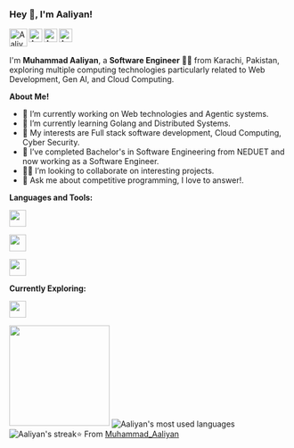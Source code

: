 <h3 title="hehehe"> Hey 👋, I'm Aaliyan!</h3>
<a href="mailto:aaliyan1230@gmail.com">
  <img align="left" alt="Aaliyan's email" width="32px" src="https://s.magecdn.com/social/mw-mail.svg" />
</a>
<a href="https://www.linkedin.com/in/muhammad-aaliyan-8a031b209/">
  <img align="left" alt="Aaliyan's LinkdeIn" width="24px" src="https://s.magecdn.com/social/mw-linkedin.svg" />
</a>
<a href="https://www.twitter.com/aaliyan1230/">
  <img align="left" alt="Aaliyan's Twitter" width="24px" src="https://s.magecdn.com/social/mw-x.svg" />
</a>
<a href="https://www.instagram.com/aaliyan03/">
  <img align="left" alt="Aaliyan's Instagram" width="24px" src="https://s.magecdn.com/social/mw-instagram.svg" />
</a>


<br>
<br />

I'm **Muhammad Aaliyan**, a **Software Engineer** 👨‍💻 from Karachi, Pakistan, exploring multiple computing technologies particularly related to Web Development, Gen AI, and Cloud Computing.


  

**About Me!**

- 🔭 I’m currently working on Web technologies and Agentic systems.
- 🌱 I’m currently learning Golang and Distributed Systems.
- 🤔 My interests are Full stack software development, Cloud Computing, Cyber Security.
- 💼 I’ve completed Bachelor's in Software Engineering from NEDUET and now working as a Software Engineer.
- 👨‍💻 I’m looking to collaborate on interesting projects.
- 💬 Ask me about competitive programming, I love to answer!.

**Languages and Tools:**  

<code><img height="30" src="https://skillicons.dev/icons?i=python,ts,js,cpp"></code>

<code><img height="30" src="https://skillicons.dev/icons?i=react,redux,mui,tailwind,next,flutter"></code>

<code><img height="30" src="https://skillicons.dev/icons?i=django,nodejs,nestjs,postgres,mongodb,git,docker,linux"></code>

**Currently Exploring:**  

<code><img height="30" src="https://skillicons.dev/icons?i=kubernetes,golang"></code>

<img height="180em" src="https://github-readme-stats-eight-theta.vercel.app/api?username=aaliyan1230&show_icons=true&theme=transparent&bg_color=00000000&text_color=bfced6&include_all_commits=true&count_private=true"/>
<img align="center" alt="Aaliyan's most used languages" src="https://github-readme-stats.vercel.app/api/top-langs/?username=aaliyan1230&layout=compact&langs_count=9&theme=github_dark&count_private=true&exclude_repo=Optifine-Mod-Coder-Pack-1.16.1,Projects"/>
<img src="https://github-readme-streak-stats.herokuapp.com?user=aaliyan1230&theme=github-dark-blue&count_private=true&date_format=M%20j%5B%2C%20Y%5D" alt="Aaliyan's streak")


⭐️ From [Muhammad_Aaliyan](https://github.com/aaliyan1230)
